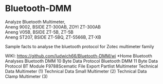 # Bluetooth-DMM
Analyze Bluetooth Multimeter,<br>
Aneng 9002,   BSIDE ZT-300AB, ZOYI ZT-300AB<br>
Aneng V05B,   BSIDE ZT-5B, ZT-5B<br>
Aneng ST207,  BSIDE ZT-5BQ, ZT-5566B, ZT-XB<br>

Sample facts to analyse the bluetooth protocol for Zotec multimeter family

WIKI: https://github.com/ludwich66/Bluetooth-DMM/wi
*Home
Bluetooth Analyses
Bluetooth DMM 10 Byte Data Protocol
Bluetooth DMM 11 Byte Data Protocol
BT Module F9788Scematic
File Export
Partlist Multimeter
Technical Data Multimeter (1)
Technical Data Small Multimeter (2)
Technical Data Clamp Multimeter (3)

